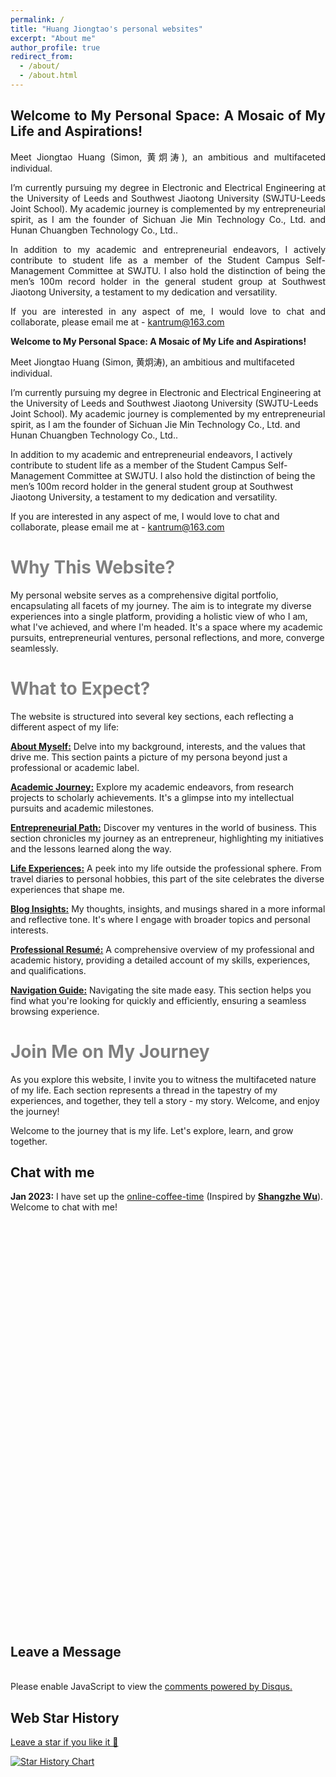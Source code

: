 ```yaml
---
permalink: /
title: "Huang Jiongtao's personal websites"
excerpt: "About me"
author_profile: true
redirect_from: 
  - /about/
  - /about.html
---
```


<style>
    .justify-text {
        text-align: justify;
        text-justify: inter-word;
    }
</style>

<div class="justify-text">
    <h2>Welcome to My Personal Space: A Mosaic of My Life and Aspirations!</h2>
    <p>Meet Jiongtao Huang (Simon, 黄炯涛), an ambitious and multifaceted individual.</p>
    <p>I’m currently pursuing my degree in Electronic and Electrical Engineering at the University of Leeds and Southwest Jiaotong University (SWJTU-Leeds Joint School). My academic journey is complemented by my entrepreneurial spirit, as I am the founder of Sichuan Jie Min Technology Co., Ltd. and Hunan Chuangben Technology Co., Ltd..</p>
    <p>In addition to my academic and entrepreneurial endeavors, I actively contribute to student life as a member of the Student Campus Self-Management Committee at SWJTU. I also hold the distinction of being the men’s 100m record holder in the general student group at Southwest Jiaotong University, a testament to my dedication and versatility.</p>
    <p>If you are interested in any aspect of me, I would love to chat and collaborate, please email me at - <a href="mailto:kantrum@163.com">kantrum@163.com</a></p>
</div>


**Welcome to My Personal Space: A Mosaic of My Life and Aspirations!**

Meet Jiongtao Huang (Simon, 黄炯涛), an ambitious and multifaceted individual.

I’m currently pursuing my degree in Electronic and Electrical Engineering at the University of Leeds and Southwest Jiaotong University (SWJTU-Leeds Joint School). My academic journey is complemented by my entrepreneurial spirit, as I am the founder of Sichuan Jie Min Technology Co., Ltd. and Hunan Chuangben Technology Co., Ltd..

In addition to my academic and entrepreneurial endeavors, I actively contribute to student life as a member of the Student Campus Self-Management Committee at SWJTU. I also hold the distinction of being the men’s 100m record holder in the general student group at Southwest Jiaotong University, a testament to my dedication and versatility.

If you are interested in any aspect of me, I would love to chat and collaborate, please email me at - [kantrum@163.com](mailto:kantrum@163.com)

<span style="color: gray;">Why This Website?</span>
======
My personal website serves as a comprehensive digital portfolio, encapsulating all facets of my journey. The aim is to integrate my diverse experiences into a single platform, providing a holistic view of who I am, what I've achieved, and where I'm headed. It's a space where my academic pursuits, entrepreneurial ventures, personal reflections, and more, converge seamlessly.

<span style="color: gray;">What to Expect?</span>
======
The website is structured into several key sections, each reflecting a different aspect of my life:

[**About Myself:**](https://kantrum.github.io/huangjiongtao.github.io//publications/) Delve into my background, interests, and the values that drive me. This section paints a picture of my persona beyond just a professional or academic label.

[**Academic Journey:**](https://kantrum.github.io/huangjiongtao.github.io//talks/) Explore my academic endeavors, from research projects to scholarly achievements. It's a glimpse into my intellectual pursuits and academic milestones.

[**Entrepreneurial Path:**](https://kantrum.github.io/huangjiongtao.github.io//entrepreneurship/) Discover my ventures in the world of business. This section chronicles my journey as an entrepreneur, highlighting my initiatives and the lessons learned along the way.

[**Life Experiences:**](https://kantrum.github.io/huangjiongtao.github.io//portfolio/) A peek into my life outside the professional sphere. From travel diaries to personal hobbies, this part of the site celebrates the diverse experiences that shape me.

[**Blog Insights:**](https://kantrum.github.io/huangjiongtao.github.io//year-archive/) My thoughts, insights, and musings shared in a more informal and reflective tone. It's where I engage with broader topics and personal interests.

[**Professional Resumé:**](https://kantrum.github.io/huangjiongtao.github.io//cv/) A comprehensive overview of my professional and academic history, providing a detailed account of my skills, experiences, and qualifications.

[**Navigation Guide:**](https://kantrum.github.io/huangjiongtao.github.io//markdown/) Navigating the site made easy. This section helps you find what you're looking for quickly and efficiently, ensuring a seamless browsing experience.

<span style="color: gray;">Join Me on My Journey</span>
======
As you explore this website, I invite you to witness the multifaceted nature of my life. Each section represents a thread in the tapestry of my experiences, and together, they tell a story - my story. Welcome, and enjoy the journey!

Welcome to the journey that is my life. Let's explore, learn, and grow together.





<!DOCTYPE html>
<html>
<head>
    <title>Chat with Me</title>
</head>
<body>

<h2>Chat with me</h2>

<p><strong>Jan 2023:</strong> I have set up the <a href="https://calendly.com/huangjiongtao/30min">online-coffee-time</a> (Inspired by <strong><a href="https://elliottwu.com/">Shangzhe Wu</a></strong>). Welcome to chat with me!</p>

<!-- Calendly inline widget begin -->
<div class="calendly-inline-widget" data-url="https://calendly.com/huangjiongtao/30min" style="min-width:320px;height:630px;"></div>
<script type="text/javascript" src="https://assets.calendly.com/assets/external/widget.js" async></script>
<!-- Calendly inline widget end -->

</body>
</html>








<br>

<h2>Leave a Message</h2>

<br>

<!-- 假设这里是 Disqus 评论系统的嵌入代码 -->
<div id="disqus_thread"></div>
<script>
    (function() { 
        var d = document, s = d.createElement('script');
        s.src = 'https://YOUR_DISQUS_SHORTNAME.disqus.com/embed.js';
        s.setAttribute('data-timestamp', +new Date());
        (d.head || d.body).appendChild(s);
    })();
</script>
<noscript>Please enable JavaScript to view the <a href="https://disqus.com/?ref_noscript">comments powered by Disqus.</a></noscript>

<br>

<h2>Web Star History</h2>

<a href="https://github.com/GuangLun2000/GuangLun2000.github.io">Leave a star if you like it 🥰</a>

<a href="https://star-history.com/#GuangLun2000/GuangLun2000.github.io&Date">
    <img src="https://api.star-history.com/svg?repos=GuangLun2000/GuangLun2000.github.io&type=Date" alt="Star History Chart">
</a>

<br>
